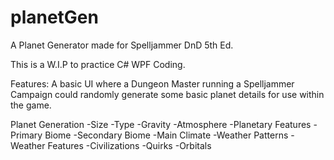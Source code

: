 # planetGen
A Planet Generator made for Spelljammer DnD 5th Ed.

This is a W.I.P to practice C# WPF Coding.

Features:
A basic UI where a Dungeon Master running a Spelljammer Campaign could randomly generate some basic planet details for use within the game.

Planet Generation
-Size
-Type
-Gravity
-Atmosphere
-Planetary Features
-Primary Biome
-Secondary Biome
-Main Climate
-Weather Patterns
-Weather Features
-Civilizations
-Quirks
-Orbitals
